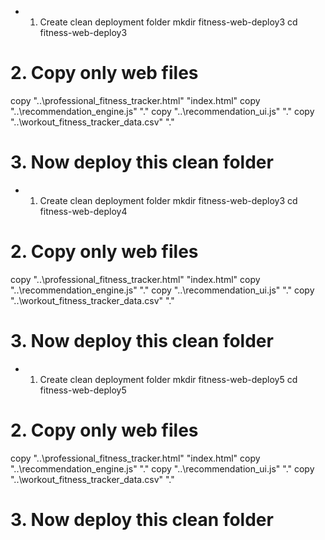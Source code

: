- 1. Create clean deployment folder
mkdir fitness-web-deploy3
cd fitness-web-deploy3

# 2. Copy only web files
copy "..\professional_fitness_tracker.html" "index.html"
copy "..\recommendation_engine.js" "."
copy "..\recommendation_ui.js" "."
copy "..\workout_fitness_tracker_data.csv" "."

# 3. Now deploy this clean folder
- 1. Create clean deployment folder
mkdir fitness-web-deploy3
cd fitness-web-deploy4

# 2. Copy only web files
copy "..\professional_fitness_tracker.html" "index.html"
copy "..\recommendation_engine.js" "."
copy "..\recommendation_ui.js" "."
copy "..\workout_fitness_tracker_data.csv" "."

# 3. Now deploy this clean folder
- 1. Create clean deployment folder
mkdir fitness-web-deploy5
cd fitness-web-deploy5

# 2. Copy only web files
copy "..\professional_fitness_tracker.html" "index.html"
copy "..\recommendation_engine.js" "."
copy "..\recommendation_ui.js" "."
copy "..\workout_fitness_tracker_data.csv" "."

# 3. Now deploy this clean folder